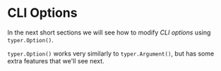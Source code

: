 # CLI Options

In the next short sections we will see how to modify *CLI options* using `typer.Option()`.

`typer.Option()` works very similarly to `typer.Argument()`, but has some extra features that we'll see next.
